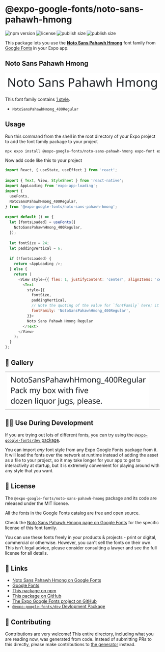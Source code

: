 # @expo-google-fonts/noto-sans-pahawh-hmong

![npm version](https://flat.badgen.net/npm/v/@expo-google-fonts/noto-sans-pahawh-hmong)
![license](https://flat.badgen.net/github/license/expo/google-fonts)
![publish size](https://flat.badgen.net/packagephobia/install/@expo-google-fonts/noto-sans-pahawh-hmong)
![publish size](https://flat.badgen.net/packagephobia/publish/@expo-google-fonts/noto-sans-pahawh-hmong)

This package lets you use the [**Noto Sans Pahawh Hmong**](https://fonts.google.com/specimen/Noto+Sans+Pahawh+Hmong) font family from [Google Fonts](https://fonts.google.com/) in your Expo app.

## Noto Sans Pahawh Hmong

![Noto Sans Pahawh Hmong](./font-family.png)

This font family contains [1 style](#-gallery).

- `NotoSansPahawhHmong_400Regular`

## Usage

Run this command from the shell in the root directory of your Expo project to add the font family package to your project
```sh
npx expo install @expo-google-fonts/noto-sans-pahawh-hmong expo-font expo-app-loading
```

Now add code like this to your project
```js
import React, { useState, useEffect } from 'react';

import { Text, View, StyleSheet } from 'react-native';
import AppLoading from 'expo-app-loading';
import {
  useFonts,
  NotoSansPahawhHmong_400Regular,
} from '@expo-google-fonts/noto-sans-pahawh-hmong';

export default () => {
  let [fontsLoaded] = useFonts({
    NotoSansPahawhHmong_400Regular,
  });

  let fontSize = 24;
  let paddingVertical = 6;

  if (!fontsLoaded) {
    return <AppLoading />;
  } else {
    return (
      <View style={{ flex: 1, justifyContent: 'center', alignItems: 'center' }}>
        <Text
          style={{
            fontSize,
            paddingVertical,
            // Note the quoting of the value for `fontFamily` here; it expects a string!
            fontFamily: 'NotoSansPahawhHmong_400Regular',
          }}>
          Noto Sans Pahawh Hmong Regular
        </Text>
      </View>
    );
  }
};

```

## 🔡 Gallery


||||
|-|-|-|
|![NotoSansPahawhHmong_400Regular](./NotoSansPahawhHmong_400Regular.ttf.png)||||


## 👩‍💻 Use During Development

If you are trying out lots of different fonts, you can try using the [`@expo-google-fonts/dev` package](https://github.com/expo/google-fonts/tree/master/font-packages/dev#readme).

You can import *any* font style from any Expo Google Fonts package from it. It will load the fonts
over the network at runtime instead of adding the asset as a file to your project, so it may take longer
for your app to get to interactivity at startup, but it is extremely convenient
for playing around with any style that you want.

## 📖 License

The `@expo-google-fonts/noto-sans-pahawh-hmong` package and its code are released under the MIT license.

All the fonts in the Google Fonts catalog are free and open source.

Check the [Noto Sans Pahawh Hmong page on Google Fonts](https://fonts.google.com/specimen/Noto+Sans+Pahawh+Hmong) for the specific license of this font family.

You can use these fonts freely in your products & projects - print or digital, commercial or otherwise. However, you can't sell the fonts on their own. This isn't legal advice, please consider consulting a lawyer and see the full license for all details.

## 🔗 Links

- [Noto Sans Pahawh Hmong on Google Fonts](https://fonts.google.com/specimen/Noto+Sans+Pahawh+Hmong)
- [Google Fonts](https://fonts.google.com/)
- [This package on npm](https://www.npmjs.com/package/@expo-google-fonts/noto-sans-pahawh-hmong)
- [This package on GitHub](https://github.com/expo/google-fonts/tree/master/font-packages/noto-sans-pahawh-hmong)
- [The Expo Google Fonts project on GitHub](https://github.com/expo/google-fonts)
- [`@expo-google-fonts/dev` Devlopment Package](https://github.com/expo/google-fonts/tree/master/font-packages/dev)

## 🤝 Contributing

Contributions are very welcome! This entire directory, including what you are reading now, was generated from code. Instead of submitting PRs to this directly, please make contributions to [the generator](https://github.com/expo/google-fonts/tree/master/packages/generator) instead.
